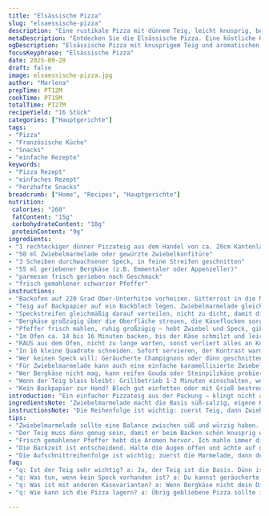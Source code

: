 ```yaml
---
title: "Elsässische Pizza"
slug: "elsaessische-pizza"
description: "Eine rustikale Pizza mit dünnem Teig, leicht knusprig, belegt mit Zwiebelmarmelade, knusprigem Speck, würzigem Bergkäse und Parmesan. Das Zusammenspiel von salzig und leicht süß, knusprig und cremig überzeugt immer wieder. Das Backen bei 220 Grad bringt den Teig gerade richtig zur Geltung, ohne dass der Belag austrocknet. Ideal für kleine Häppchen oder als Hauptgericht, schnell gemacht, ohne großes Drumherum. Der Pfeffer gibt den letzten Pfiff, auch wenn man sonst sparsam würzt, hier aber großzügig und frisch gemahlen. Ein kleiner Twist mit Bergkäse statt Cheddar hebt den Charakter. Perfekt, wenn man keine Zeit für komplizierte Teige hat, aber dennoch Geschmackstiefe sucht."
metaDescription: "Entdecken Sie die Elsässische Pizza. Eine köstliche Kombination aus Zwiebelmarmelade, Speck und Bergkäse. Ideal für Snacks oder Hauptspeisen."
ogDescription: "Elsässische Pizza mit knusprigem Teig und aromatischen Belägen. Perfekt für Feste oder als Hauptgericht. Schnell zubereitet und unglaublich schmackhaft."
focusKeyphrase: "Elsässische Pizza"
date: 2025-09-28
draft: false
image: elsaessische-pizza.jpg
author: "Marlena"
prepTime: PT12M
cookTime: PT15M
totalTime: PT27M
recipeYield: "16 Stück"
categories: ["Hauptgerichte"]
tags:
- "Pizza"
- "Französische Küche"
- "Snacks"
- "einfache Rezepte"
keywords:
- "Pizza Rezept"
- "einfaches Rezept"
- "herzhafte Snacks"
breadcrumb: ["Home", "Recipes", "Hauptgerichte"]
nutrition: 
 calories: "260"
 fatContent: "15g"
 carbohydrateContent: "18g"
 proteinContent: "9g"
ingredients:
- "1 rechteckiger dünner Pizzateig aus dem Handel von ca. 20cm Kantenlänge"
- "50 ml Zwiebelmarmelade oder gewürzte Zwiebelkonfitüre"
- "3 Scheiben durchwachsener Speck, in feine Streifen geschnitten"
- "55 ml geriebener Bergkäse (z.B. Emmentaler oder Appenzeller)"
- "parmesan frisch gerieben nach Geschmack"
- "frisch gemahlener schwarzer Pfeffer"
instructions:
- "Backofen auf 220 Grad Ober-Unterhitze vorheizen. Gitterrost in die Mitte, da braucht der Teig Hitze von unten und oben, sonst bleibt er zu weich."
- "Teig auf Backpapier auf ein Backblech legen. Zwiebelmarmelade gleichmäßig verstreichen. Nicht zu dünn, sonst fehlt der Geschmack, aber auch nicht zu dick – sonst wird der Teig matschig."
- "Speckstreifen gleichmäßig darauf verteilen, nicht zu dicht, damit die Fettigkeit sich schön verteilt und der Teig keine Nässe zieht."
- "Bergkäse großzügig über die Oberfläche streuen, die Käseflocken sorgen später für schöne, goldene Stellen mit Aroma. Parmesan sparsam, damit es nicht zu überladen wirkt."
- "Pfeffer frisch mahlen, ruhig großzügig – hebt Zwiebel und Speck, gibt Frische."
- "Im Ofen ca. 14 bis 16 Minuten backen, bis der Käse schmilzt und leichte Bräune bekommt. Der Teig muss deutlich knusprig sein, nicht nur weich. Man hört das Knistern an den Rändern, sieht leichte Risse."
- "RAUS aus dem Ofen, nicht zu lange warten, sonst verliert alles an Knusprigkeit."
- "In 16 kleine Quadrate schneiden. Sofort servieren, der Kontrast warm-knusprig und cremig-käsig ist kurz, dann wird alles pappig."
- "Wer keinen Speck will: Geräucherte Champignons oder dünn geschnittene Räuchertofu-Streifen funktionieren auch gut, gibt Räucheraroma ohne Fleisch."
- "Für Zwiebelmarmelade kann auch eine einfache karamellisierte Zwiebelmischung aus Zucker und Balsamico-Essig improvisiert werden."
- "Wer Bergkäse nicht mag, kann reifen Gouda oder Steinpilzkäse probieren, bringt interessante Noten."
- "Wenn der Teig blass bleibt: Grillbetrieb 1-2 Minuten einschalten, wenn Oberhitze zu schwach ist, aber aufpassen, verbrennt schnell."
- "Kein Backpapier zur Hand? Blech gut einfetten oder mit Grieß bestreuen, gibt Röstaromen am Boden."
introduction: "Ein einfacher Pizzateig aus der Packung – klingt nicht aufregend, aber die Kombination mit Zwiebelmarmelade und würzigem Bergkäse macht den Unterschied. Schon beim Backen steigt ein süßlich-rauchiger Duft auf, der Lust macht. Nach etlichen Versuchen habe ich gelernt, dass der Ofen bis ziemlich heiß hochgedreht werden muss, sonst bleibt der Boden weich und enttäuscht. Speck knusprig und doch saftig, Käse goldgelb mit Happenform. So, dass es praktisch ist für Partys, zum Snacken. Die Zutaten sind leicht austauschbar, hier kein Dogma. Nur beim Würzen darf man nicht sparen, Pfeffer regt alles an, bringt Leben in die einfachen Dinge."
ingredientsNote: "Zwiebelmarmelade macht die Basis süß-salzig, eigene Karamellisierung mit Zucker und Essig geht schnell und kostet nix extra. Der Speck muss schön mager und frisch sein, das Fett sollte beim Backen zischen und knacken, das gibt Textur. Käse besser frisch reiben, fertig geriebener Käse enthält oft Stabilisatoren, die weniger gut schmelzen. Bergkäse statt Cheddar gibt die nötige Würze. Parmesan hält sich sehr gut, kann auch sparsam als Finish kommen. Teig muss dünn sein, sonst wird die Pizza schwer und schmeckt nach Teigpanade. Habe schlechte Erfahrungen mit zu dicken Fertigteigen gemacht, wenn zu labbrig. Wer will, kann mit Kräutern experimentieren, aber die Grundmischung lebt von ihren wenigen Zutaten."
instructionsNote: "Die Reihenfolge ist wichtig: zuerst Teig, dann Zwiebelmarmelade, Speck und Käse. So bleibt der Speck saftig und wird nicht zu trocken, der Käse schmilzt gleichmäßig. Den Pfeffer ganz zum Schluss passt besser, frisch gemahlen wird er noch aromatischer. Timing 14 bis 16 Minuten, aber nicht blind vertrauen, lieber beim Backofen den Duft und Klang des Specks beobachten. Wenn er anfängt, leise zu knistern und der Rand goldig wird, heißt es raus. Danach sofort schneiden, sonst verliert die Pizza an Knusprigkeit. Beim Schneiden am besten mit einem richtigen Pizzaroller oder scharfem Messer arbeiten, sonst zerdrückt man die Röstaromen am Rand. Grillfunktion nur kurz, sonst verbrennt der Käse. Experimente mit Räucheraroma oder Pilzen lohnen sich, geben Tiefe, ohne die Schlichtheit zu stören."
tips:
- "Zwiebelmarmelade sollte eine Balance zwischen süß und würzig haben. Probiere verschiedene Sorten, um herauszufinden, was dir am besten gefällt. Auch einfache karamellisierte Zwiebeln sind eine gute Option. Denk daran, die Marmelade gleichmäßig zu verstreichen; zu dünn schmeckt man nicht und zu dick kann den Teig matschig machen; das verdirbt alles."
- "Der Teig muss dünn genug sein, damit er beim Backen schön knusprig wird. Ich habe oft zu dicke Teige verwendet, was immer frustrierend war. Der ideale Teig bleibt knusprig und lässt die Beläge gut zur Geltung kommen. Achte darauf, dass du ein gutes Backpapier verwendest oder das Blech einfettest; sonst bleibt alles kleben."
- "Frisch gemahlener Pfeffer hebt die Aromen hervor. Ich mahle immer direkt vor dem Kochen. Das gibt mehr Geschmack. Experimentiere mit verschiedenen Pfeffersorten; das kann für interessante Nuancen sorgen. Auch bei der Käsewahl kannst du variieren; reifer Gouda klingt gut und gibt Tiefe. Denk daran, dass frisch geriebener Käse besser schmilzt als vorgereibener."
- "Die Backzeit ist entscheidend. Halte die Augen offen und achte auf das Knistern des Specks. Wenn der Käse schön schmilzt und der Rand leicht bräunt, dann raus aus dem Ofen. Zu lange drin bleibt der Teig labbrig und das Aroma leidet. Wer einen tiefen, rauchigen Geschmack will, kann auch mit Räuchertofu experimentieren. Das gibt eine gute Fleischalternative."
- "Die Aufschnittreihenfolge ist wichtig; zuerst die Marmelade, dann der Speck und zuletzt der Käse. Dabei bleibt der Speck saftiger und der Käse schmilzt gleichmäßig. Zu beachten ist, dass du die Pizza sofort nach dem Schneiden servierst; sonst wird sie schnell pappig. Influences der Elsässer Küche geben dieser Pizza ihren ganz eigenen Charakter. Wer nicht experimentieren möchte, kann sie ganz klassisch zubereiten."
faq:
- "q: Ist der Teig sehr wichtig? a: Ja, der Teig ist die Basis. Dünn ist besser als dick. Zu dünn ist aber auch nicht gut; dann wird alles matschig. Achte auf die Backtemperatur; die Hitze muss stimmen."
- "q: Was tun, wenn kein Speck vorhanden ist? a: Du kannst geräucherte Champignons oder dünn geschnittenen Räuchertofu verwenden. Die geben ein tolles Aroma. Aber die Textur ist natürlich anders. Versuche es; es könnte funktionieren."
- "q: Was ist mit anderen Käsevarianten? a: Wenn Bergkäse nicht dein Ding ist, schau dir Gouda oder Steinpilzkäse an. Das bringt eigene interessante Noten. Probiere es aus. Wenn Käse schwer schmilzt, dann achte auf die Wahl."
- "q: Wie kann ich die Pizza lagern? a: Übrig gebliebene Pizza sollte im Kühlschrank aufbewahrt werden. Du kannst sie auch wieder aufwärmen, am besten im Ofen, um die Knusprigkeit zurückzubekommen. Der Luftdruck im Mikrowellenofen macht alles weich."

---
```

